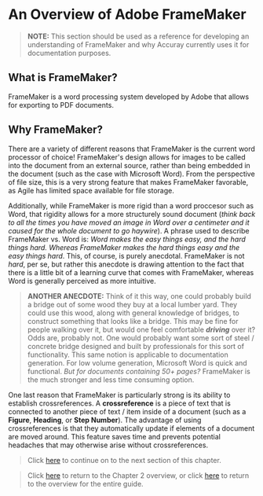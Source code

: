 # An Overview of Adobe FrameMaker

> **NOTE:** This section should be used as a reference for developing an understanding of FrameMaker and why Accuray currently uses it for documentation purposes.

## What is FrameMaker?

FrameMaker is a word processing system developed by Adobe that allows for exporting to PDF documents. 

## Why FrameMaker?

There are a variety of different reasons that FrameMaker is the current word processor of choice! FrameMaker's design allows for images to be called into the document from an external source, rather than being embedded in the document (such as the case with Microsoft Word). From the perspective of file size, this is a very strong feature that makes FrameMaker favorable, as Agile has limited space available for file storage. 

Additionally, while FrameMaker is more rigid than a word proccesor such as Word, that rigidity allows for a more structurely sound document (*think back to all the times you have moved an image in Word over a centimeter and it caused for the whole document to go haywire*). A phrase used to describe FrameMaker vs. Word is: *Word makes the easy things easy, and the hard things hard. Whereas FrameMaker makes the hard things easy and the easy things hard*.  This, of course, is purely anecdotal. FrameMaker is not *hard*, per se, but rather this anecdote is drawing attention to the fact that there is a little bit of a learning curve that comes with FrameMaker, whereas Word is generally perceived as more intuitive. 

> **ANOTHER ANECDOTE:** Think of it this way, one could probably build a bridge out of some wood they buy at a local lumber yard. They could use this wood, along with general knowledge of bridges, to construct something that looks like a bridge. This may be fine for people walking over it, but would one feel comfortable ***driving*** over it? Odds are, probably not. One would probably want some sort of steel / concrete bridge designed and built by professionals for this sort of functionality. This same notion is applicable to documentation generation. For low volume generation, Microsoft Word is quick and functional. *But for documents containing 50+ pages?* FrameMaker is the much stronger and less time consuming option.

One last reason that FrameMaker is particularly strong is its ability to establish crossreferences. A **crossreference** is a piece of text that is connected to another piece of text / item inside of a document (such as a **Figure**, **Heading**, or **Step Number**). The advantage of using crossreferences is that they automatically update if elements of a document are moved around. This feature saves time and prevents potential headaches that may otherwise arise without crossreferences.

> Click [here](https://github.com/taddieken95/Accuray_Tech_Comm_Guide/blob/master/Chapter%202:%20Adobe%20FrameMaker/Section%202:%20FrameMaker%20Files.md) to continue on to the next section of this chapter.

> Click [here](https://github.com/taddieken95/Accuray_Tech_Comm_Guide/tree/master/Chapter%202:%20Adobe%20FrameMaker) to return to the Chapter 2 overview, or click [here](https://github.com/taddieken95/Accuray_Tech_Comm_Guide) to return to the overview for the entire guide.
